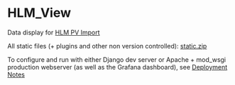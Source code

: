 # HLM_View

Data display for [HLM PV Import](https://github.com/ISISNeutronMuon/HLM_PV_Import)

All static files (+ plugins and other non version controlled): [static.zip](https://github.com/ISISNeutronMuon/HLM_View/files/6404513/static.zip)

To configure and run with either Django dev server or Apache + mod_wsgi production webserver (as well as the Grafana dashboard), see [Deployment Notes](https://github.com/ISISComputingGroup/ibex_developers_manual/wiki/HLM-Web-Server:-Apache-and-mod_wsgi-deployment-notes)

